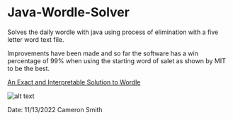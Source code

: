# Java-Wordle-Solver
Solves the daily wordle with java using process of elimination with a five letter word text file.

Improvements have been made and so far the software has a win percentage of 99% when using the starting word of salet as shown by MIT to be the best.

[An Exact and Interpretable Solution to Wordle](https://auction-upload-files.s3.amazonaws.com/Wordle_Paper_Final.pdf)

![alt text](https://i.imgur.com/UN9a6xj.jpg)

Date: 11/13/2022
Cameron Smith
